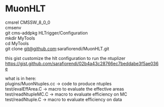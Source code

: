 # MuonHLT

cmsrel CMSSW_8_0_0  
cmsenv  
git cms-addpkg HLTrigger/Configuration  
mkdir MyTools  
cd MyTools  
git clone git@github.com:sarafiorendi/MuonHLT.git  

this gist customize the hlt configuration to run the ntuplizer 
https://gist.github.com/sarafiorendi/02b4a43c28766ec7beddabe3f5ae036e

what is in here:  
plugins/MuonNtuples.cc → code to produce ntuples   
test/evalEffArea.C     → macro to evaluate the effective areas   
test/readNtupleMC.C    → macro to evaluate efficiency on MC  
test/readNtuple.C      → macro to evaluate efficiency on data  
